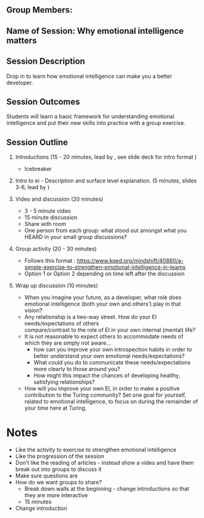 ## Group Members:
 


## Name of Session: Why emotional intelligence matters

## Session Description

Drop in to learn how emotional intelligence can make you a better developer.


## Session Outcomes


Students will learn a basic framework for understanding emotional intelligence and put their new skills into practice with a group exercise.


## Session Outline


 1. Introductions (15 - 20 minutes, lead by , see slide deck for intro format )
    - Icebreaker
 2. Intro to ei - Description and surface level explanation. (5 minutes, slides 3-6, lead by )
 3. Video and discussion (20 minutes)
    - 3 - 5 minute video
    - 15 minute discussion
    - Share with room
    - One person from each group: what stood out amongst what you   HEARD in your small group discussions?

 4. Group activity (20 - 30 minutes)
    - Follows this format : https://www.kqed.org/mindshift/40880/a-simple-exercise-to-strengthen-emotional-intelligence-in-teams
    - Option 1 or Option 2 depending on time left after the discussion

 5. Wrap up discussion (10 minutes)
    - When you imagine your future, as a developer, what role 
  does emotional intelligence (both your own and others’) 
  play in that vision?
    - Any relationship is a two-way street. How do your EI needs/expectations of others      	
  compare/contrast to the role of EI in your own internal 
  (mental) life? 
    - It is not reasonable to expect others to accommodate needs of which they are simply not aware...
        - how can you improve your own introspection habits in order to better understand your own emotional needs/expectations? 
        - What could you do to communicate these needs/expectations more clearly to those around you?
        - How might this impact the chances of developing healthy, satisfying relationships?
    - How will you improve your own EI, in order to make a 
  positive contribution to the Turing community? Set one goal 
  for yourself, related to emotional intelligence, to focus 
  on during the remainder of your time here at Turing.

# Notes
 - Like the activity to exercise to strengthen emotional intelligence
 - Like the progression of the session
 - Don't like the reading of articles - instead show a video and have them break out into groups to discuss it
 - Make sure questions are
 - How do we want groups to share?
   - Break down walls at the beginning - change introductions so that they are more interactive
   - 15 minutes
 - Change introduction
